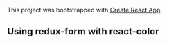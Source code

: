 This project was bootstrapped with [Create React App](https://github.com/facebookincubator/create-react-app).

## Using redux-form with react-color
